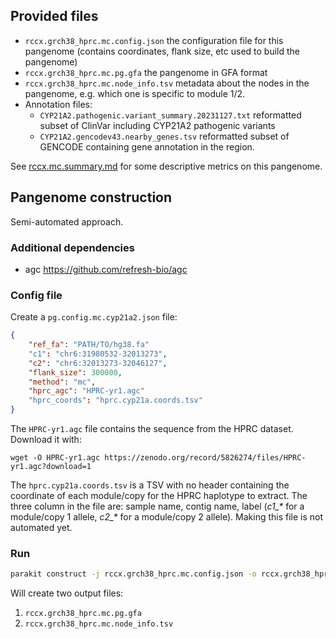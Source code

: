 ## Provided files

- `rccx.grch38_hprc.mc.config.json` the configuration file for this pangenome (contains coordinates, flank size, etc used to build the pangenome)
- `rccx.grch38_hprc.mc.pg.gfa` the pangenome in GFA format
- `rccx.grch38_hprc.mc.node_info.tsv` metadata about the nodes in the pangenome, e.g. which one is specific to module 1/2.
- Annotation files:
    - `CYP21A2.pathogenic.variant_summary.20231127.txt` reformatted subset of ClinVar including CYP21A2 pathogenic variants
    - `CYP21A2.gencodev43.nearby_genes.tsv` reformatted subset of GENCODE containing gene annotation in the region.

See [rccx.mc.summary.md](rccx.mc.summary.md) for some descriptive metrics on this pangenome.

## Pangenome construction

Semi-automated approach. 

### Additional dependencies

- agc https://github.com/refresh-bio/agc

### Config file

Create a `pg.config.mc.cyp21a2.json` file:

```json
{
    "ref_fa": "PATH/TO/hg38.fa"
    "c1": "chr6:31980532-32013273",
    "c2": "chr6:32013273-32046127",
    "flank_size": 300000,
    "method": "mc",
    "hprc_agc": "HPRC-yr1.agc"
    "hprc_coords": "hprc.cyp21a.coords.tsv"
}
```

The `HPRC-yr1.agc` file contains the sequence from the HPRC dataset.
Download it with:

```
wget -O HPRC-yr1.agc https://zenodo.org/record/5826274/files/HPRC-yr1.agc?download=1
```

The `hprc.cyp21a.coords.tsv` is a TSV with no header containing the coordinate of each module/copy for the HPRC haplotype to extract.
The three column in the file are: sample name, contig name, label (*c1_\** for a module/copy 1 allele, *c2_\** for a module/copy 2 allele).
Making this file is not automated yet.

### Run

```sh
parakit construct -j rccx.grch38_hprc.mc.config.json -o rccx.grch38_hprc.mc
```

Will create two output files:

1. `rccx.grch38_hprc.mc.pg.gfa`
2. `rccx.grch38_hprc.mc.node_info.tsv`
